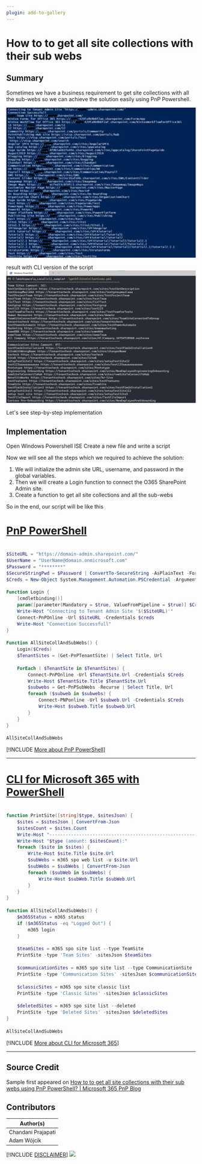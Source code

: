 ```yaml
---
plugin: add-to-gallery
---
```


# How to to get all site collections with their sub webs

## Summary

Sometimes we have a business requirement to get site collections with all the sub-webs so we can achieve the solution easily using PnP Powershell.

![Example Screenshot](assets/example.png)

result with CLI version of the script
![Example Cli Screenshot](assets/example_cli.png)

Let's see step-by-step implementation

## Implementation

Open Windows Powershell ISE
Create a new file and write a script

Now we will see all the steps which we required to achieve the solution:

1. We will initialize the admin site URL, username, and password in the global variables.
2. Then we will create a Login function to connect the O365 SharePoint Admin site.
3. Create a function to get all site collections and all the sub-webs

So in the end, our script will be like this

# [PnP PowerShell](#tab/pnpps)

```powershell

$SiteURL = "https://domain-admin.sharepoint.com/"
$UserName = "UserName@domain.onmicrosoft.com"
$Password = "********"
$SecureStringPwd = $Password | ConvertTo-SecureString -AsPlainText -Force 
$Creds = New-Object System.Management.Automation.PSCredential -ArgumentList $UserName, $SecureStringPwd

Function Login {
    [cmdletbinding()]
    param([parameter(Mandatory = $true, ValueFromPipeline = $true)] $Creds)
    Write-Host "Connecting to Tenant Admin Site '$($SiteURL)'" 
    Connect-PnPOnline -Url $SiteURL -Credentials $creds
    Write-Host "Connection Successfull"
}

Function AllSiteCollAndSubWebs() {
    Login($Creds)
    $TenantSites = (Get-PnPTenantSite) | Select Title, Url       
       
    ForEach ( $TenantSite in $TenantSites) { 
        Connect-PnPOnline -Url $TenantSite.Url -Credentials $Creds
        Write-Host $TenantSite.Title $TenantSite.Url
        $subwebs = Get-PnPSubWebs -Recurse | Select Title, Url
        foreach ($subweb in $subwebs) { 
            Connect-PNPonline -Url $subweb.Url -Credentials $Creds
            Write-Host $subweb.Title $subweb.Url 
        }  
    }
}

AllSiteCollAndSubWebs

```
[!INCLUDE [More about PnP PowerShell](../../docfx/includes/MORE-PNPPS.md)]
***

# [CLI for Microsoft 365 with PowerShell](#tab/cli-m365-ps)
```powershell

function PrintSite([string]$type, $sitesJson) {
    $sites = $sitesJson | ConvertFrom-Json
    $sitesCount = $sites.Count
    Write-Host "--------------------------------------------------------------------"
    Write-Host "$type (amount: $sitesCount):"
    foreach ($site in $sites) {
        Write-Host $site.Title $site.Url    
        $subWebs = m365 spo web list -u $site.Url
        $subWebs = $subWebs | ConvertFrom-Json
        foreach ($subWeb in $subWebs) {
            Write-Host $subWeb.Title $subWeb.Url
        }
    }
}

function AllSiteCollAndSubWebs() {
    $m365Status = m365 status
    if ($m365Status -eq "Logged Out") {
        m365 login
    }

    $teamSites = m365 spo site list --type TeamSite
    PrintSite -type 'Team Sites' -sitesJson $teamSites

    $communicationSites = m365 spo site list --type CommunicationSite
    PrintSite -type 'Communication Sites' -sitesJson $communicationSites

    $classicSites = m365 spo site classic list
    PrintSite -type 'Classic Sites' -sitesJson $classicSites

    $deletedSites = m365 spo site list --deleted
    PrintSite -type 'Deleted Sites' -sitesJson $deletedSites
}

AllSiteCollAndSubWebs

```
[!INCLUDE [More about CLI for Microsoft 365](../../docfx/includes/MORE-CLIM365.md)]
***

## Source Credit

Sample first appeared on [How to to get all site collections with their sub webs using PnP PowerShell? | Microsoft 365 PnP Blog](https://techcommunity.microsoft.com/t5/microsoft-365-pnp-blog/how-to-to-get-all-site-collections-with-their-sub-webs-using-pnp/ba-p/2322131)

## Contributors

| Author(s) |
|-----------|
| Chandani Prajapati |
| Adam Wójcik |

[!INCLUDE [DISCLAIMER](../../docfx/includes/DISCLAIMER.md)]
<img src="https://telemetry.sharepointpnp.com/script-samples/scripts/get-all-site-collections-subwebs" aria-hidden="true" />